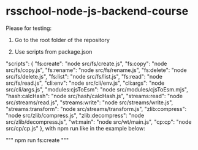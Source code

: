 # rsschool-node-js-backend-course

Please for testing:

1. Go to the root folder of the repository

2. Use scripts from package.json

 "scripts": {
    "fs:create": "node src/fs/create.js",
    "fs:copy": "node src/fs/copy.js",
    "fs:rename": "node src/fs/rename.js",
    "fs:delete": "node src/fs/delete.js",
    "fs:list": "node src/fs/list.js",
    "fs:read": "node src/fs/read.js",
    "cli:env": "node src/cli/env.js",
    "cli:args": "node src/cli/args.js",
    "modules:cjsToEsm": "node src/modules/cjsToEsm.mjs",
    "hash:calcHash": "node src/hash/calcHash.js",
    "streams:read": "node src/streams/read.js",
    "streams:write": "node src/streams/write.js",
    "streams:transform": "node src/streams/transform.js",
    "zlib:compress": "node src/zlib/compress.js",
    "zlib:decompress": "node src/zlib/decompress.js",
    "wt:main": "node src/wt/main.js",
    "cp:cp": "node src/cp/cp.js"
  },
  with npm run like in the example below:

  """
    npm run fs:create
  """